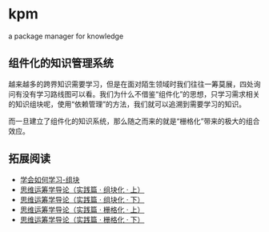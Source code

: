 # kpm
a package manager for knowledge

## 组件化的知识管理系统

越来越多的跨界知识需要学习，但是在面对陌生领域时我们往往一筹莫展，四处询问有没有学习路线图可以看。我们为什么不借鉴“组件化”的思想，只学习需求相关的知识组块呢，使用“依赖管理”的方法，我们就可以追溯到需要学习的知识。

而一旦建立了组件化的知识系统，那么随之而来的就是“栅格化”带来的极大的组合效应。

## 拓展阅读

* [学会如何学习-组块](https://www.coursera.org/learn/learning-how-to-learn/home/week/1)
* [思维运筹学导论（实践篇 · 组块化 · 上）](https://zhuanlan.zhihu.com/p/19879632)
* [思维运筹学导论（实践篇 · 组块化 · 下）](https://zhuanlan.zhihu.com/p/19882157)
* [思维运筹学导论（实践篇 · 栅格化 · 上）](https://zhuanlan.zhihu.com/p/19893647?refer=intelligence)
* [思维运筹学导论（实践篇 · 栅格化 · 下）
](https://zhuanlan.zhihu.com/p/20423041?refer=intelligence)
